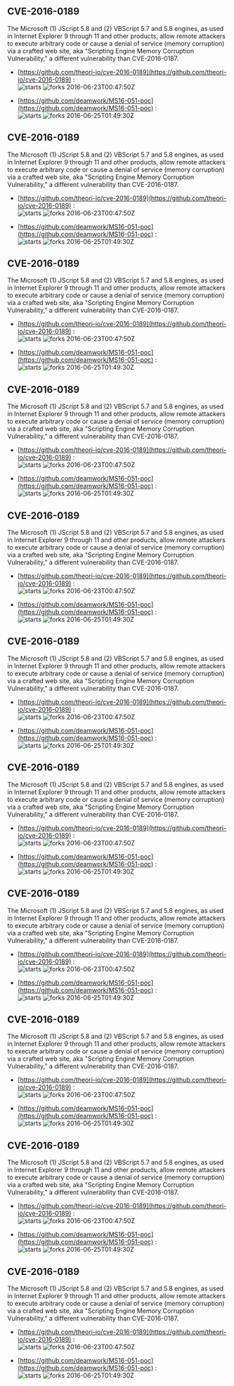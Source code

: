 ## CVE-2016-0189
 The Microsoft (1) JScript 5.8 and (2) VBScript 5.7 and 5.8 engines, as used in Internet Explorer 9 through 11 and other products, allow remote attackers to execute arbitrary code or cause a denial of service (memory corruption) via a crafted web site, aka "Scripting Engine Memory Corruption Vulnerability," a different vulnerability than CVE-2016-0187.

- [https://github.com/theori-io/cve-2016-0189](https://github.com/theori-io/cve-2016-0189) :  
![starts](https://img.shields.io/github/stars/theori-io/cve-2016-0189.svg) 
![forks](https://img.shields.io/github/forks/theori-io/cve-2016-0189.svg) 
2016-06-23T00:47:50Z

- [https://github.com/deamwork/MS16-051-poc](https://github.com/deamwork/MS16-051-poc) :  
![starts](https://img.shields.io/github/stars/deamwork/MS16-051-poc.svg) 
![forks](https://img.shields.io/github/forks/deamwork/MS16-051-poc.svg) 
2016-06-25T01:49:30Z

## CVE-2016-0189
 The Microsoft (1) JScript 5.8 and (2) VBScript 5.7 and 5.8 engines, as used in Internet Explorer 9 through 11 and other products, allow remote attackers to execute arbitrary code or cause a denial of service (memory corruption) via a crafted web site, aka "Scripting Engine Memory Corruption Vulnerability," a different vulnerability than CVE-2016-0187.

- [https://github.com/theori-io/cve-2016-0189](https://github.com/theori-io/cve-2016-0189) :  
![starts](https://img.shields.io/github/stars/theori-io/cve-2016-0189.svg) 
![forks](https://img.shields.io/github/forks/theori-io/cve-2016-0189.svg) 
2016-06-23T00:47:50Z

- [https://github.com/deamwork/MS16-051-poc](https://github.com/deamwork/MS16-051-poc) :  
![starts](https://img.shields.io/github/stars/deamwork/MS16-051-poc.svg) 
![forks](https://img.shields.io/github/forks/deamwork/MS16-051-poc.svg) 
2016-06-25T01:49:30Z

## CVE-2016-0189
 The Microsoft (1) JScript 5.8 and (2) VBScript 5.7 and 5.8 engines, as used in Internet Explorer 9 through 11 and other products, allow remote attackers to execute arbitrary code or cause a denial of service (memory corruption) via a crafted web site, aka "Scripting Engine Memory Corruption Vulnerability," a different vulnerability than CVE-2016-0187.

- [https://github.com/theori-io/cve-2016-0189](https://github.com/theori-io/cve-2016-0189) :  
![starts](https://img.shields.io/github/stars/theori-io/cve-2016-0189.svg) 
![forks](https://img.shields.io/github/forks/theori-io/cve-2016-0189.svg) 
2016-06-23T00:47:50Z

- [https://github.com/deamwork/MS16-051-poc](https://github.com/deamwork/MS16-051-poc) :  
![starts](https://img.shields.io/github/stars/deamwork/MS16-051-poc.svg) 
![forks](https://img.shields.io/github/forks/deamwork/MS16-051-poc.svg) 
2016-06-25T01:49:30Z

## CVE-2016-0189
 The Microsoft (1) JScript 5.8 and (2) VBScript 5.7 and 5.8 engines, as used in Internet Explorer 9 through 11 and other products, allow remote attackers to execute arbitrary code or cause a denial of service (memory corruption) via a crafted web site, aka "Scripting Engine Memory Corruption Vulnerability," a different vulnerability than CVE-2016-0187.

- [https://github.com/theori-io/cve-2016-0189](https://github.com/theori-io/cve-2016-0189) :  
![starts](https://img.shields.io/github/stars/theori-io/cve-2016-0189.svg) 
![forks](https://img.shields.io/github/forks/theori-io/cve-2016-0189.svg) 
2016-06-23T00:47:50Z

- [https://github.com/deamwork/MS16-051-poc](https://github.com/deamwork/MS16-051-poc) :  
![starts](https://img.shields.io/github/stars/deamwork/MS16-051-poc.svg) 
![forks](https://img.shields.io/github/forks/deamwork/MS16-051-poc.svg) 
2016-06-25T01:49:30Z

## CVE-2016-0189
 The Microsoft (1) JScript 5.8 and (2) VBScript 5.7 and 5.8 engines, as used in Internet Explorer 9 through 11 and other products, allow remote attackers to execute arbitrary code or cause a denial of service (memory corruption) via a crafted web site, aka "Scripting Engine Memory Corruption Vulnerability," a different vulnerability than CVE-2016-0187.

- [https://github.com/theori-io/cve-2016-0189](https://github.com/theori-io/cve-2016-0189) :  
![starts](https://img.shields.io/github/stars/theori-io/cve-2016-0189.svg) 
![forks](https://img.shields.io/github/forks/theori-io/cve-2016-0189.svg) 
2016-06-23T00:47:50Z

- [https://github.com/deamwork/MS16-051-poc](https://github.com/deamwork/MS16-051-poc) :  
![starts](https://img.shields.io/github/stars/deamwork/MS16-051-poc.svg) 
![forks](https://img.shields.io/github/forks/deamwork/MS16-051-poc.svg) 
2016-06-25T01:49:30Z

## CVE-2016-0189
 The Microsoft (1) JScript 5.8 and (2) VBScript 5.7 and 5.8 engines, as used in Internet Explorer 9 through 11 and other products, allow remote attackers to execute arbitrary code or cause a denial of service (memory corruption) via a crafted web site, aka "Scripting Engine Memory Corruption Vulnerability," a different vulnerability than CVE-2016-0187.

- [https://github.com/theori-io/cve-2016-0189](https://github.com/theori-io/cve-2016-0189) :  
![starts](https://img.shields.io/github/stars/theori-io/cve-2016-0189.svg) 
![forks](https://img.shields.io/github/forks/theori-io/cve-2016-0189.svg) 
2016-06-23T00:47:50Z

- [https://github.com/deamwork/MS16-051-poc](https://github.com/deamwork/MS16-051-poc) :  
![starts](https://img.shields.io/github/stars/deamwork/MS16-051-poc.svg) 
![forks](https://img.shields.io/github/forks/deamwork/MS16-051-poc.svg) 
2016-06-25T01:49:30Z

## CVE-2016-0189
 The Microsoft (1) JScript 5.8 and (2) VBScript 5.7 and 5.8 engines, as used in Internet Explorer 9 through 11 and other products, allow remote attackers to execute arbitrary code or cause a denial of service (memory corruption) via a crafted web site, aka "Scripting Engine Memory Corruption Vulnerability," a different vulnerability than CVE-2016-0187.

- [https://github.com/theori-io/cve-2016-0189](https://github.com/theori-io/cve-2016-0189) :  
![starts](https://img.shields.io/github/stars/theori-io/cve-2016-0189.svg) 
![forks](https://img.shields.io/github/forks/theori-io/cve-2016-0189.svg) 
2016-06-23T00:47:50Z

- [https://github.com/deamwork/MS16-051-poc](https://github.com/deamwork/MS16-051-poc) :  
![starts](https://img.shields.io/github/stars/deamwork/MS16-051-poc.svg) 
![forks](https://img.shields.io/github/forks/deamwork/MS16-051-poc.svg) 
2016-06-25T01:49:30Z

## CVE-2016-0189
 The Microsoft (1) JScript 5.8 and (2) VBScript 5.7 and 5.8 engines, as used in Internet Explorer 9 through 11 and other products, allow remote attackers to execute arbitrary code or cause a denial of service (memory corruption) via a crafted web site, aka "Scripting Engine Memory Corruption Vulnerability," a different vulnerability than CVE-2016-0187.

- [https://github.com/theori-io/cve-2016-0189](https://github.com/theori-io/cve-2016-0189) :  
![starts](https://img.shields.io/github/stars/theori-io/cve-2016-0189.svg) 
![forks](https://img.shields.io/github/forks/theori-io/cve-2016-0189.svg) 
2016-06-23T00:47:50Z

- [https://github.com/deamwork/MS16-051-poc](https://github.com/deamwork/MS16-051-poc) :  
![starts](https://img.shields.io/github/stars/deamwork/MS16-051-poc.svg) 
![forks](https://img.shields.io/github/forks/deamwork/MS16-051-poc.svg) 
2016-06-25T01:49:30Z

## CVE-2016-0189
 The Microsoft (1) JScript 5.8 and (2) VBScript 5.7 and 5.8 engines, as used in Internet Explorer 9 through 11 and other products, allow remote attackers to execute arbitrary code or cause a denial of service (memory corruption) via a crafted web site, aka "Scripting Engine Memory Corruption Vulnerability," a different vulnerability than CVE-2016-0187.

- [https://github.com/theori-io/cve-2016-0189](https://github.com/theori-io/cve-2016-0189) :  
![starts](https://img.shields.io/github/stars/theori-io/cve-2016-0189.svg) 
![forks](https://img.shields.io/github/forks/theori-io/cve-2016-0189.svg) 
2016-06-23T00:47:50Z

- [https://github.com/deamwork/MS16-051-poc](https://github.com/deamwork/MS16-051-poc) :  
![starts](https://img.shields.io/github/stars/deamwork/MS16-051-poc.svg) 
![forks](https://img.shields.io/github/forks/deamwork/MS16-051-poc.svg) 
2016-06-25T01:49:30Z

## CVE-2016-0189
 The Microsoft (1) JScript 5.8 and (2) VBScript 5.7 and 5.8 engines, as used in Internet Explorer 9 through 11 and other products, allow remote attackers to execute arbitrary code or cause a denial of service (memory corruption) via a crafted web site, aka "Scripting Engine Memory Corruption Vulnerability," a different vulnerability than CVE-2016-0187.

- [https://github.com/theori-io/cve-2016-0189](https://github.com/theori-io/cve-2016-0189) :  
![starts](https://img.shields.io/github/stars/theori-io/cve-2016-0189.svg) 
![forks](https://img.shields.io/github/forks/theori-io/cve-2016-0189.svg) 
2016-06-23T00:47:50Z

- [https://github.com/deamwork/MS16-051-poc](https://github.com/deamwork/MS16-051-poc) :  
![starts](https://img.shields.io/github/stars/deamwork/MS16-051-poc.svg) 
![forks](https://img.shields.io/github/forks/deamwork/MS16-051-poc.svg) 
2016-06-25T01:49:30Z

## CVE-2016-0189
 The Microsoft (1) JScript 5.8 and (2) VBScript 5.7 and 5.8 engines, as used in Internet Explorer 9 through 11 and other products, allow remote attackers to execute arbitrary code or cause a denial of service (memory corruption) via a crafted web site, aka "Scripting Engine Memory Corruption Vulnerability," a different vulnerability than CVE-2016-0187.

- [https://github.com/theori-io/cve-2016-0189](https://github.com/theori-io/cve-2016-0189) :  
![starts](https://img.shields.io/github/stars/theori-io/cve-2016-0189.svg) 
![forks](https://img.shields.io/github/forks/theori-io/cve-2016-0189.svg) 
2016-06-23T00:47:50Z

- [https://github.com/deamwork/MS16-051-poc](https://github.com/deamwork/MS16-051-poc) :  
![starts](https://img.shields.io/github/stars/deamwork/MS16-051-poc.svg) 
![forks](https://img.shields.io/github/forks/deamwork/MS16-051-poc.svg) 
2016-06-25T01:49:30Z


